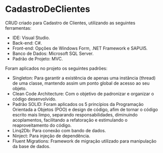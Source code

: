 # CadastroDeClientes

CRUD criado para Cadastro de Clientes, utilizando as seguintes ferramentas:
- IDE: Visual Studio.
- Back-end: C#.
- Front-end: Opções de Windows Form, .NET Framework e SAPUI5.
- Banco de Dados: Microsoft SQL Server.
- Padrão de Projeto: MVC.

Foram aplicados no projeto os seguintes padrões:
- Singleton: Para garantir a existência de apenas uma instância (thread) de uma classe, mantendo assim um ponto global de acesso ao seu objeto.
- Clean Code Architecture: Com o objetivo de padronizar e organizar o código desenvolvido.
- Padrão SOLID: Foram aplicados os 5 princípios da Programação Orientada a Objetos (POO) e design de código, afim de tornar o código escrito mais limpo, separando responsabilidades, diminuindo acoplamentos, facilitando a refatoração e estimulando o reaproveitamento do código.
- Linq2Db: Para conexão com bando de dados.
- Ninject: Para injeção de dependência.
- Fluent Migrations: Framework de migração utilizado para manipulação da base de dados.
